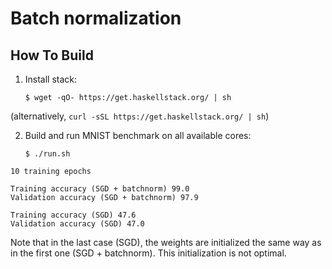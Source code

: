 # Batch normalization

## How To Build

1. Install stack:

     ```
     $ wget -qO- https://get.haskellstack.org/ | sh
     ```

(alternatively, `curl -sSL https://get.haskellstack.org/ | sh`)

2. Build and run MNIST benchmark on all available cores:

     ```
     $ ./run.sh
     ```

```
10 training epochs

Training accuracy (SGD + batchnorm) 99.0
Validation accuracy (SGD + batchnorm) 97.9

Training accuracy (SGD) 47.6
Validation accuracy (SGD) 47.0
```

Note that in the last case (SGD), the weights are initialized the same way as
in the first one (SGD + batchnorm). This initialization is not optimal.
